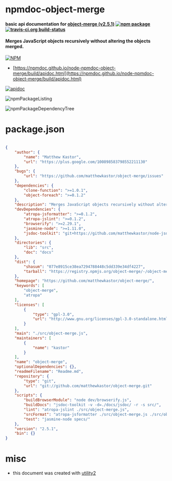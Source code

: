 # npmdoc-object-merge

#### basic api documentation for  [object-merge (v2.5.1)](https://github.com/matthewkastor/object-merge/)  [![npm package](https://img.shields.io/npm/v/npmdoc-object-merge.svg?style=flat-square)](https://www.npmjs.org/package/npmdoc-object-merge) [![travis-ci.org build-status](https://api.travis-ci.org/npmdoc/node-npmdoc-object-merge.svg)](https://travis-ci.org/npmdoc/node-npmdoc-object-merge)

#### Merges JavaScript objects recursively without altering the objects merged.

[![NPM](https://nodei.co/npm/object-merge.png?downloads=true&downloadRank=true&stars=true)](https://www.npmjs.com/package/object-merge)

- [https://npmdoc.github.io/node-npmdoc-object-merge/build/apidoc.html](https://npmdoc.github.io/node-npmdoc-object-merge/build/apidoc.html)

[![apidoc](https://npmdoc.github.io/node-npmdoc-object-merge/build/screenCapture.buildCi.browser.%252Ftmp%252Fbuild%252Fapidoc.html.png)](https://npmdoc.github.io/node-npmdoc-object-merge/build/apidoc.html)

![npmPackageListing](https://npmdoc.github.io/node-npmdoc-object-merge/build/screenCapture.npmPackageListing.svg)

![npmPackageDependencyTree](https://npmdoc.github.io/node-npmdoc-object-merge/build/screenCapture.npmPackageDependencyTree.svg)



# package.json

```json

{
    "author": {
        "name": "Matthew Kastor",
        "url": "https://plus.google.com/100898583798552211130"
    },
    "bugs": {
        "url": "https://github.com/matthewkastor/object-merge/issues"
    },
    "dependencies": {
        "clone-function": ">=1.0.1",
        "object-foreach": ">=0.1.2"
    },
    "description": "Merges JavaScript objects recursively without altering the objects merged.",
    "devDependencies": {
        "atropa-jsformatter": ">=0.1.2",
        "atropa-jslint": ">=0.1.2",
        "browserify": ">=2.29.1",
        "jasmine-node": ">=1.11.0",
        "jsdoc-toolkit": "git+https://github.com/matthewkastor/node-jsdoc-toolkit.git#fix-tests"
    },
    "directories": {
        "lib": "src",
        "doc": "docs"
    },
    "dist": {
        "shasum": "077e8915ce38ea7294788448c5dd339e34df4227",
        "tarball": "https://registry.npmjs.org/object-merge/-/object-merge-2.5.1.tgz"
    },
    "homepage": "https://github.com/matthewkastor/object-merge/",
    "keywords": [
        "object-merge",
        "atropa"
    ],
    "licenses": [
        {
            "type": "gpl-3.0",
            "url": "http://www.gnu.org/licenses/gpl-3.0-standalone.html"
        }
    ],
    "main": "./src/object-merge.js",
    "maintainers": [
        {
            "name": "kastor"
        }
    ],
    "name": "object-merge",
    "optionalDependencies": {},
    "readmeFilename": "Readme.md",
    "repository": {
        "type": "git",
        "url": "git://github.com/matthewkastor/object-merge.git"
    },
    "scripts": {
        "buildBrowserModule": "node dev/browserify.js",
        "buildDocs": "jsdoc-toolkit -v -d=./docs/jsdoc/ -r -s src/",
        "lint": "atropa-jslint ./src/object-merge.js",
        "srcFormat": "atropa-jsformatter ./src/object-merge.js ./src/object-merge.js",
        "test": "jasmine-node specs/"
    },
    "version": "2.5.1",
    "bin": {}
}
```



# misc
- this document was created with [utility2](https://github.com/kaizhu256/node-utility2)
